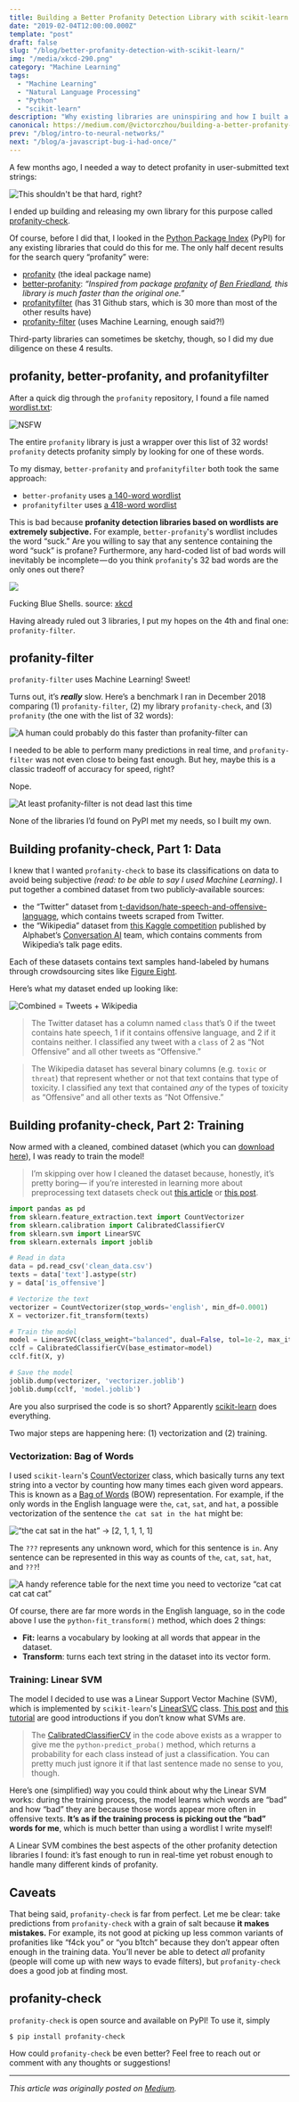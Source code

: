 ```yaml
---
title: Building a Better Profanity Detection Library with scikit-learn
date: "2019-02-04T12:00:00.000Z"
template: "post"
draft: false
slug: "/blog/better-profanity-detection-with-scikit-learn/"
img: "/media/xkcd-290.png"
category: "Machine Learning"
tags:
  - "Machine Learning"
  - "Natural Language Processing"
  - "Python"
  - "scikit-learn"
description: "Why existing libraries are uninspiring and how I built a better one."
canonical: https://medium.com/@victorczhou/building-a-better-profanity-detection-library-with-scikit-learn-3638b2f2c4c2
prev: "/blog/intro-to-neural-networks/"
next: "/blog/a-javascript-bug-i-had-once/"
---
```


A few months ago, I needed a way to detect profanity in user-submitted text strings:

![This shouldn't be that hard, right?](https://cdn-images-1.medium.com/max/1600/1*i2fk4aGvplR7le_3PPajAA.png)

I ended up building and releasing my own library for this purpose called [profanity-check](https://github.com/vzhou842/profanity-check).

Of course, before I did that, I looked in the [Python Package Index](https://pypi.org/) (PyPI) for any existing libraries that could do this for me. The only half decent results for the search query “profanity” were:

*   [profanity](https://pypi.org/project/profanity/) (the ideal package name)
*   [better-profanity](https://pypi.org/project/better-profanity/): _“Inspired from package_ [_profanity_](https://github.com/ben174/profanity) _of_ [_Ben Friedland_](https://github.com/ben174)_, this library is much faster than the original one.”_
*   [profanityfilter](https://pypi.org/project/profanityfilter/) (has 31 Github stars, which is 30 more than most of the other results have)
*   [profanity-filter](https://pypi.org/project/profanity-filter/) (uses Machine Learning, enough said?!)

Third-party libraries can sometimes be sketchy, though, so I did my due diligence on these 4 results.

## profanity, better-profanity, and profanityfilter

After a quick dig through the `profanity` repository, I found a file named [wordlist.txt](https://github.com/ben174/profanity/blob/master/profanity/data/wordlist.txt):

![NSFW](https://cdn-images-1.medium.com/max/2000/1*0lTbmHR5WE7HZ8wCvLpqtg.png)

The entire `profanity` library is just a wrapper over this list of 32 words! `profanity` detects profanity simply by looking for one of these words.

To my dismay, `better-profanity` and `profanityfilter` both took the same approach:

*   `better-profanity` uses [a 140-word wordlist](https://github.com/snguyenthanh/better_profanity/blob/master/better_profanity/profanity_wordlist.txt)
*   `profanityfilter` uses [a 418-word wordlist](https://github.com/areebbeigh/profanityfilter/blob/master/profanityfilter/data/badwords.txt)

This is bad because **profanity detection libraries based on wordlists are extremely subjective.** For example, `better-profanity`'s wordlist includes the word “suck.” Are you willing to say that any sentence containing the word “suck” is profane? Furthermore, any hard-coded list of bad words will inevitably be incomplete — do you think `profanity`'s 32 bad words are the only ones out there?


![](/media/xkcd-290.png)
<figcaption>
  Fucking Blue Shells. source: <a href="https://xkcd.com/290/" target="_blank">xkcd</a>
</figcaption>

Having already ruled out 3 libraries, I put my hopes on the 4th and final one: `profanity-filter`.

## profanity-filter

`profanity-filter` uses Machine Learning! Sweet!

Turns out, it’s **_really_** slow. Here’s a benchmark I ran in December 2018 comparing (1) `profanity-filter`, (2) my library `profanity-check`, and (3) `profanity` (the one with the list of 32 words):

![A human could probably do this faster than profanity-filter can](https://cdn-images-1.medium.com/max/1600/1*KRJEl4YHfSTk9PmmScIcUA.png)

I needed to be able to perform many predictions in real time, and `profanity-filter` was not even close to being fast enough. But hey, maybe this is a classic tradeoff of accuracy for speed, right?

Nope.

![At least profanity-filter is not dead last this time](https://cdn-images-1.medium.com/max/1600/1*LYOeGE6vTXTAKhJ_W1fZgQ.png)

None of the libraries I’d found on PyPI met my needs, so I built my own.

## Building profanity-check, Part 1: Data

I knew that I wanted `profanity-check` to base its classifications on data to avoid being subjective _(read: to be able to say I used Machine Learning)_. I put together a combined dataset from two publicly-available sources:

*   the “Twitter” dataset from [t-davidson/hate-speech-and-offensive-language](https://github.com/t-davidson/hate-speech-and-offensive-language/tree/master/data), which contains tweets scraped from Twitter.
*   the “Wikipedia” dataset from [this Kaggle competition](https://www.kaggle.com/c/jigsaw-toxic-comment-classification-challenge) published by Alphabet’s [Conversation AI](https://conversationai.github.io/) team, which contains comments from Wikipedia’s talk page edits.

Each of these datasets contains text samples hand-labeled by humans through crowdsourcing sites like [Figure Eight](https://www.figure-eight.com/).

Here’s what my dataset ended up looking like:

![Combined = Tweets + Wikipedia](https://cdn-images-1.medium.com/max/1600/1*Bw_we8cbs-WOpWXOCxzSTg.png)

> The Twitter dataset has a column named `class` that’s 0 if the tweet contains hate speech, 1 if it contains offensive language, and 2 if it contains neither. I classified any tweet with a `class` of 2 as “Not Offensive” and all other tweets as “Offensive.”

> The Wikipedia dataset has several binary columns (e.g. `toxic` or `threat`) that represent whether or not that text contains that type of toxicity. I classified any text that contained _any_ of the types of toxicity as “Offensive” and all other texts as “Not Offensive.”

## Building profanity-check, Part 2: Training

Now armed with a cleaned, combined dataset (which you can [download here](https://github.com/vzhou842/profanity-check/blob/master/profanity_check/data/clean_data.csv)), I was ready to train the model!

> I’m skipping over how I cleaned the dataset because, honestly, it’s pretty boring— if you’re interested in learning more about preprocessing text datasets check out [this article](https://machinelearningmastery.com/clean-text-machine-learning-python/) or [this post](https://medium.com/@datamonsters/text-preprocessing-in-python-steps-tools-and-examples-bf025f872908).

```python
import pandas as pd
from sklearn.feature_extraction.text import CountVectorizer
from sklearn.calibration import CalibratedClassifierCV
from sklearn.svm import LinearSVC
from sklearn.externals import joblib

# Read in data
data = pd.read_csv('clean_data.csv')
texts = data['text'].astype(str)
y = data['is_offensive']

# Vectorize the text
vectorizer = CountVectorizer(stop_words='english', min_df=0.0001)
X = vectorizer.fit_transform(texts)

# Train the model
model = LinearSVC(class_weight="balanced", dual=False, tol=1e-2, max_iter=1e5)
cclf = CalibratedClassifierCV(base_estimator=model)
cclf.fit(X, y)

# Save the model
joblib.dump(vectorizer, 'vectorizer.joblib')
joblib.dump(cclf, 'model.joblib')
```
<figcaption>
  Are you also surprised the code is so short?
  Apparently <a href="https://scikit-learn.org/" target="_blank">scikit-learn</a> does everything.
</figcaption>

Two major steps are happening here: (1) vectorization and (2) training.

### Vectorization: Bag of Words

I used `scikit-learn`'s [CountVectorizer](https://scikit-learn.org/stable/modules/generated/sklearn.feature_extraction.text.CountVectorizer.html) class, which basically turns any text string into a vector by counting how many times each given word appears. This is known as a [Bag of Words](https://en.wikipedia.org/wiki/Bag-of-words_model) (BOW) representation. For example, if the only words in the English language were `the`, `cat`, `sat`, and `hat`, a possible vectorization of the sentence `the cat sat in the hat` might be:

![“the cat sat in the hat” -> [2, 1, 1, 1, 1]](https://cdn-images-1.medium.com/max/1600/1*sbnts1u_QFB_V-X5DSC3pg.png)

The `???` represents any unknown word, which for this sentence is `in`. Any sentence can be represented in this way as counts of `the`, `cat`, `sat`, `hat`, and `???`!

![A handy reference table for the next time you need to vectorize “cat cat cat cat cat”](https://cdn-images-1.medium.com/max/1600/1*-wONWZDab2gNQP3Rfdpt_A.png)

Of course, there are far more words in the English language, so in the code above I use the `python›fit_transform()` method, which does 2 things:

*   **Fit:** learns a vocabulary by looking at all words that appear in the dataset.
*   **Transform**: turns each text string in the dataset into its vector form.

### Training: Linear SVM

The model I decided to use was a Linear Support Vector Machine (SVM), which is implemented by `scikit-learn`'s [LinearSVC](https://scikit-learn.org/stable/modules/generated/sklearn.svm.LinearSVC.html) class. [This post](https://medium.com/machine-learning-101/chapter-2-svm-support-vector-machine-theory-f0812effc72) and [this tutorial](https://www.svm-tutorial.com/2014/11/svm-understanding-math-part-1/) are good introductions if you don’t know what SVMs are.

> The [CalibratedClassifierCV](https://scikit-learn.org/stable/modules/generated/sklearn.calibration.CalibratedClassifierCV.html) in the code above exists as a wrapper to give me the `python›predict_proba()` method, which returns a probability for each class instead of just a classification. You can pretty much just ignore it if that last sentence made no sense to you, though.

Here’s one (simplified) way you could think about why the Linear SVM works: during the training process, the model learns which words are “bad” and how “bad” they are because those words appear more often in offensive texts. **It’s as if the training process is picking out the “bad” words for me**, which is much better than using a wordlist I write myself!

A Linear SVM combines the best aspects of the other profanity detection libraries I found: it’s fast enough to run in real-time yet robust enough to handle many different kinds of profanity.

## Caveats

That being said, `profanity-check` is far from perfect. Let me be clear: take predictions from `profanity-check` with a grain of salt because **it makes mistakes.** For example, its not good at picking up less common variants of profanities like “f4ck you” or “you b1tch” because they don’t appear often enough in the training data. You’ll never be able to detect _all_ profanity (people will come up with new ways to evade filters), but `profanity-check` does a good job at finding most.

## profanity-check

`profanity-check` is open source and available on PyPI! To use it, simply

```
$ pip install profanity-check
```

How could `profanity-check` be even better? Feel free to reach out or comment with any thoughts or suggestions!

* * *

_This article was originally posted on [Medium](https://medium.com/@victorczhou/building-a-better-profanity-detection-library-with-scikit-learn-3638b2f2c4c2)._

